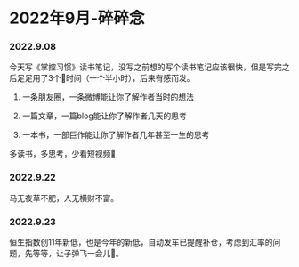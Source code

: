 # 2022年9月-碎碎念


### 2022.9.08

今天写《掌控习惯》读书笔记，没写之前想的写个读书笔记应该很快，但是写完之后足足用了3个🍅时间（一个半小时），后来有感而发。

1. 一条朋友圈，一条微博能让你了解作者当时的想法

2. 一篇文章，一篇blog能让你了解作者几天的思考

3. 一本书，一部巨作能让你了解作者几年甚至一生的思考

多读书，多思考，少看短视频🤔

### 2022.9.22

马无夜草不肥，人无横财不富。

### 2022.9.23 

恒生指数创11年新低，也是今年的新低，自动发车已提醒补仓，考虑到汇率的问题，先等等，让子弹飞一会儿🎈。

